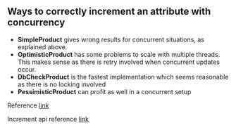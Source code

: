 ## Ways to correctly increment an attribute with concurrency

- **SimpleProduct** gives wrong results for concurrent situations, as explained above.
- **OptimisticProduct** has some problems to scale with multiple threads. This makes sense as there is retry involved when concurrent updates occur.
- **DbCheckProduct** is the fastest implementation which seems reasonable as there is no locking involved
- **PessimisticProduct** can profit as well in a concurrent setup

Reference [link](https://blog.simplificator.com/2015/01/23/incrementdecrement-counters-in-activerecord/)

Increment api reference [link](https://refactoring.guru/design-patterns/facade)
